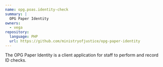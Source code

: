 ```yaml
---
name: opg.poas.identity-check
summary: |
  OPG Paper Identity
owners:
  - vega
repository:
  language: PHP
  url: https://github.com/ministryofjustice/opg-paper-identity
---
```


The OPG Paper Identity is a client application for staff to perform and record ID checks.
<NodeGraph />

